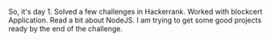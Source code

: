 So, it's day 1. 
Solved a few challenges in Hackerrank. Worked with blockcert Application. 
Read a bit about NodeJS. I am trying to get some good projects ready by the end of the challenge.


